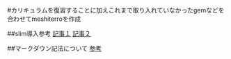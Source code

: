 #カリキュラムを復習することに加えこれまで取り入れていなかったgemなどを合わせてmeshiterroを作成

##slim導入参考
[記事１](https://qiita.com/ngron/items/c03e68642c2ab77e7283)
[記事２](https://qiita.com/mzmz__02/items/445894348fb5fdbbe33f)

##マークダウン記法について
[参考](https://qiita.com/kamorits/items/6f342da395ad57468ae3)